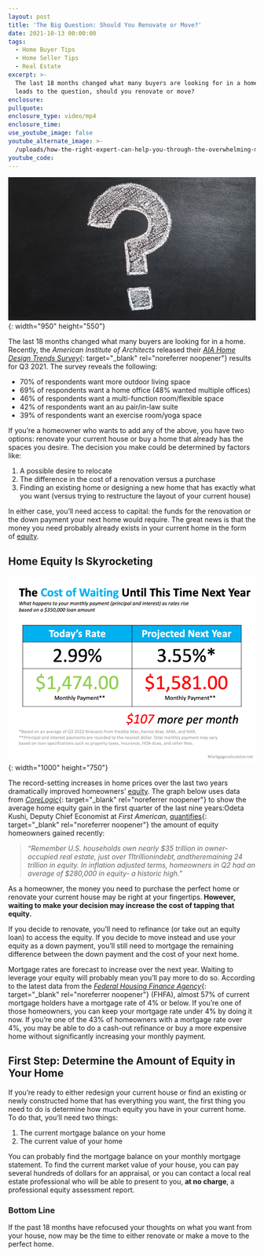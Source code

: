```yaml
---
layout: post
title: 'The Big Question: Should You Renovate or Move?'
date: 2021-10-13 00:00:00
tags:
  - Home Buyer Tips
  - Home Seller Tips
  - Real Estate
excerpt: >-
  The last 18 months changed what many buyers are looking for in a home. That
  leads to the question, should you renovate or move?
enclosure:
pullquote:
enclosure_type: video/mp4
enclosure_time:
use_youtube_image: false
youtube_alternate_image: >-
  /uploads/how-the-right-expert-can-help-you-through-the-overwhelming-market-28.png
youtube_code:
---
```

<!-- wp:cover {"url":"https://bt-wpstatic.freetls.fastly.net/wp-content/blogs.dir/7201/files/2021/10/pexels-pixabay-356079-scaled.jpg","id":667,"focalPoint":{"x":"0.52","y":"0.65"}} --><!-- wp:paragraph {"align":"center","placeholder":"Write title…","fontSize":"large"} -->

![](/uploads/pexels-pixabay-356079.jpg){: width="950" height="550"}
<!-- /wp:paragraph --><!-- /wp:cover --><!-- wp:paragraph -->

The last 18 months changed what many buyers are looking for in a home. Recently, the&nbsp;*American Institute of Architects*&nbsp;released their&nbsp;[*AIA Home Design Trends Survey*](http://info.aia.org/AIArchitect/2021/reports/2021-q3/2021-Q3-Home-Design-Trends-Survey.pdf){: target="_blank" rel="noreferrer noopener"}&nbsp;results for Q3 2021. The survey reveals the following:
<!-- /wp:paragraph --><!-- wp:list -->

* 70% of respondents want more outdoor living space
* 69% of respondents want a home office (48% wanted multiple offices)
* 46% of respondents want a multi-function room/flexible space
* 42% of respondents want an au pair/in-law suite
* 39% of respondents want an exercise room/yoga space<!-- /wp:list --><!-- wp:paragraph -->

If you’re a homeowner who wants to add any of the above, you have two options: renovate your current house or buy a home that already has the spaces you desire. The decision you make could be determined by factors like:
<!-- /wp:paragraph --><!-- wp:list {"ordered":true} -->

1. A possible desire to relocate
2. The difference in the cost of a renovation versus a purchase
3. Finding an existing home or designing a new home that has exactly what you want (versus trying to restructure the layout of your current house)<!-- /wp:list --><!-- wp:paragraph -->

In either case, you’ll need access to capital: the funds for the renovation or the down payment your next home would require. The great news is that the money you need probably already exists in your current home in the form of&nbsp;[equity](https://www.buyandsellvero.com/blog/as-home-equity-rises-so-does-your-wealth/).
<!-- /wp:paragraph --><!-- wp:heading -->

## **Home Equity Is Skyrocketing**<!-- /wp:heading --><!-- wp:image {"align":"center","id":99559,"linkDestination":"custom"} -->

![](/uploads/20211012-mem-eng-3.png){: width="1000" height="750"}
<!-- /wp:image --><!-- wp:paragraph -->

The record-setting increases in home prices over the last two years dramatically improved homeowners’&nbsp;[equity](https://www.buyandsellvero.com/blog/111-285-reasons-you-should-buy-a-home-this-year/). The graph below uses data from&nbsp;[*CoreLogic*](https://www.corelogic.com/intelligence/homeowner-equity-insights/){: target="_blank" rel="noreferrer noopener"}&nbsp;to show the average home equity gain in the first quarter of the last nine years:Odeta Kushi, Deputy Chief Economist at&nbsp;*First American,*&nbsp;[quantifies](https://twitter.com/odetakushi/status/1445387423442214915){: target="_blank" rel="noreferrer noopener"}&nbsp;the amount of equity homeowners gained recently:
<!-- /wp:paragraph --><!-- wp:quote -->

> *“Remember U.S. households own nearly $35 trillion in owner-occupied real estate, just over $11 trillion in debt, and the remaining ~$24 trillion in equity. In inflation adjusted terms, homeowners in Q2 had an average of $280,000 in equity- a historic high.”*<!-- /wp:quote --><!-- wp:paragraph -->

As a homeowner, the money you need to purchase the perfect home or renovate your current house may be right at your fingertips.**&nbsp;However, waiting to make your decision may increase the cost of tapping that equity.**
<!-- /wp:paragraph --><!-- wp:paragraph -->

If you decide to renovate, you’ll need to refinance (or take out an equity loan) to access the equity. If you decide to move instead and use your equity as a down payment, you’ll still need to mortgage the remaining difference between the down payment and the cost of your next home.
<!-- /wp:paragraph --><!-- wp:paragraph -->

Mortgage rates are forecast to increase over the next year. Waiting to leverage your equity will probably mean you’ll pay more to do so. According to the latest data from the&nbsp;[*Federal Housing Finance Agency*](https://www.fhfa.gov/DataTools/Downloads/Pages/National-Mortgage-Database-Aggregate-Data.aspx){: target="_blank" rel="noreferrer noopener"}&nbsp;(FHFA), almost 57% of current mortgage holders have a mortgage rate of 4% or below. If you’re one of those homeowners, you can keep your mortgage rate under 4% by doing it now. If you’re one of the 43% of homeowners with a mortgage rate over 4%, you may be able to do a cash-out refinance or buy a more expensive home without significantly increasing your monthly payment.
<!-- /wp:paragraph --><!-- wp:heading -->

## **First Step: Determine the Amount of Equity in Your Home**<!-- /wp:heading --><!-- wp:paragraph -->

If you’re ready to either redesign your current house or find an existing or newly constructed home that has everything you want, the first thing you need to do is determine how much equity you have in your current home. To do that, you’ll need two things:
<!-- /wp:paragraph --><!-- wp:list {"ordered":true} -->

1. The current mortgage balance on your home
2. The current value of your home<!-- /wp:list --><!-- wp:paragraph -->

You can probably find the mortgage balance on your monthly mortgage statement. To find the current market value of your house, you can pay several hundreds of dollars for an appraisal, or you can contact a local real estate professional who will be able to present to you,&nbsp;**at no charge**, a professional equity assessment report.
<!-- /wp:paragraph --><!-- wp:heading {"level":3} -->

### **Bottom Line**<!-- /wp:heading --><!-- wp:paragraph -->

If the past 18 months have refocused your thoughts on what you want from your house, now may be the time to either renovate or make a move to the perfect home.&nbsp;&nbsp;
<!-- /wp:paragraph -->
